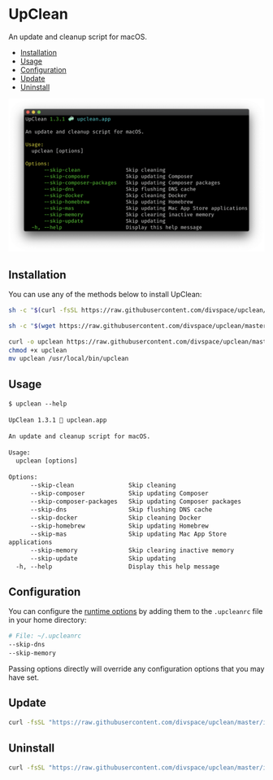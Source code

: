 # UpClean

An update and cleanup script for macOS.

- [Installation](#installation)
- [Usage](#usage)
- [Configuration](#configuration)
- [Update](#update)
- [Uninstall](#uninstall)

![Screenshot](./screenshot.png)

## Installation

You can use any of the methods below to install UpClean:

```bash
sh -c "$(curl -fsSL https://raw.githubusercontent.com/divspace/upclean/master/installer.sh)"
```

```bash
sh -c "$(wget https://raw.githubusercontent.com/divspace/upclean/master/installer.sh -O -)"
```

```bash
curl -o upclean https://raw.githubusercontent.com/divspace/upclean/master/upclean.sh
chmod +x upclean
mv upclean /usr/local/bin/upclean
```

## Usage

```
$ upclean --help

UpClean 1.3.1 🧼 upclean.app

An update and cleanup script for macOS.

Usage:
  upclean [options]

Options:
      --skip-clean               Skip cleaning
      --skip-composer            Skip updating Composer
      --skip-composer-packages   Skip updating Composer packages
      --skip-dns                 Skip flushing DNS cache
      --skip-docker              Skip cleaning Docker
      --skip-homebrew            Skip updating Homebrew
      --skip-mas                 Skip updating Mac App Store applications
      --skip-memory              Skip clearing inactive memory
      --skip-update              Skip updating
  -h, --help                     Display this help message
```

## Configuration

You can configure the [runtime options](#usage) by adding them to the `.upcleanrc` file in your home directory:

```bash
# File: ~/.upcleanrc
--skip-dns
--skip-memory
```

Passing options directly will override any configuration options that you may have set.

## Update

```bash
curl -fsSL "https://raw.githubusercontent.com/divspace/upclean/master/installer.sh" | bash -s update
```

## Uninstall

```bash
curl -fsSL "https://raw.githubusercontent.com/divspace/upclean/master/installer.sh" | bash -s uninstall
```